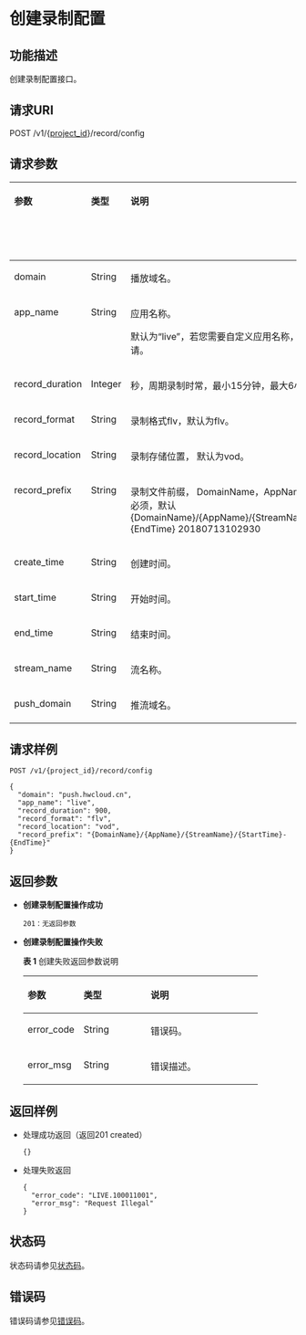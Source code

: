 # 创建录制配置<a name="live_03_0018"></a>

## 功能描述<a name="section1167881306150255"></a>

创建录制配置接口。

## 请求URI<a name="section49255221150255"></a>

POST /v1/\{[project\_id](获取项目ID.md)\}/record/config

## 请求参数<a name="section43585034150255"></a>

<a name="table1611677387150255"></a>
<table><thead align="left"><tr id="row18956075150255"><th class="cellrowborder" valign="top" width="21.279999999999998%" id="mcps1.1.5.1.1"><p id="p380911995150255"><a name="p380911995150255"></a><a name="p380911995150255"></a>参数</p>
</th>
<th class="cellrowborder" valign="top" width="25.53%" id="mcps1.1.5.1.2"><p id="p1524558525150255"><a name="p1524558525150255"></a><a name="p1524558525150255"></a>类型</p>
</th>
<th class="cellrowborder" valign="top" width="42.559999999999995%" id="mcps1.1.5.1.3"><p id="p1047563180150255"><a name="p1047563180150255"></a><a name="p1047563180150255"></a>说明</p>
</th>
<th class="cellrowborder" valign="top" width="10.63%" id="mcps1.1.5.1.4"><p id="p1116835053150255"><a name="p1116835053150255"></a><a name="p1116835053150255"></a>是否必选</p>
</th>
</tr>
</thead>
<tbody><tr id="row130506899150255"><td class="cellrowborder" valign="top" width="21.279999999999998%" headers="mcps1.1.5.1.1 "><p id="p1786456415150255"><a name="p1786456415150255"></a><a name="p1786456415150255"></a>domain</p>
</td>
<td class="cellrowborder" valign="top" width="25.53%" headers="mcps1.1.5.1.2 "><p id="p1233071472514"><a name="p1233071472514"></a><a name="p1233071472514"></a>String</p>
</td>
<td class="cellrowborder" valign="top" width="42.559999999999995%" headers="mcps1.1.5.1.3 "><p id="p83746059150255"><a name="p83746059150255"></a><a name="p83746059150255"></a>播放域名。</p>
</td>
<td class="cellrowborder" valign="top" width="10.63%" headers="mcps1.1.5.1.4 "><p id="p2011814752150255"><a name="p2011814752150255"></a><a name="p2011814752150255"></a>是</p>
</td>
</tr>
<tr id="row1356935934150255"><td class="cellrowborder" valign="top" width="21.279999999999998%" headers="mcps1.1.5.1.1 "><p id="p881201469150255"><a name="p881201469150255"></a><a name="p881201469150255"></a>app_name</p>
</td>
<td class="cellrowborder" valign="top" width="25.53%" headers="mcps1.1.5.1.2 "><p id="p73347140258"><a name="p73347140258"></a><a name="p73347140258"></a>String</p>
</td>
<td class="cellrowborder" valign="top" width="42.559999999999995%" headers="mcps1.1.5.1.3 "><p id="p1487316810512"><a name="p1487316810512"></a><a name="p1487316810512"></a>应用名称。</p>
<p id="p1100670037150255"><a name="p1100670037150255"></a><a name="p1100670037150255"></a>默认为“live”，若您需要自定义应用名称，请先<a href="https://console.huaweicloud.com/ticket" target="_blank" rel="noopener noreferrer">提交工单</a>申请。</p>
</td>
<td class="cellrowborder" valign="top" width="10.63%" headers="mcps1.1.5.1.4 "><p id="p190980295150255"><a name="p190980295150255"></a><a name="p190980295150255"></a>是</p>
</td>
</tr>
<tr id="row1252475580150255"><td class="cellrowborder" valign="top" width="21.279999999999998%" headers="mcps1.1.5.1.1 "><p id="p1066288471150255"><a name="p1066288471150255"></a><a name="p1066288471150255"></a>record_duration</p>
</td>
<td class="cellrowborder" valign="top" width="25.53%" headers="mcps1.1.5.1.2 "><p id="p1466311162150255"><a name="p1466311162150255"></a><a name="p1466311162150255"></a>Integer</p>
</td>
<td class="cellrowborder" valign="top" width="42.559999999999995%" headers="mcps1.1.5.1.3 "><p id="p2541680150255"><a name="p2541680150255"></a><a name="p2541680150255"></a>秒，周期录制时常，最小15分钟，最大6小时，默认1小时。</p>
</td>
<td class="cellrowborder" valign="top" width="10.63%" headers="mcps1.1.5.1.4 "><p id="p396653932150255"><a name="p396653932150255"></a><a name="p396653932150255"></a>否</p>
</td>
</tr>
<tr id="row1875977008150255"><td class="cellrowborder" valign="top" width="21.279999999999998%" headers="mcps1.1.5.1.1 "><p id="p514869690150255"><a name="p514869690150255"></a><a name="p514869690150255"></a>record_format</p>
</td>
<td class="cellrowborder" valign="top" width="25.53%" headers="mcps1.1.5.1.2 "><p id="p14001219112514"><a name="p14001219112514"></a><a name="p14001219112514"></a>String</p>
</td>
<td class="cellrowborder" valign="top" width="42.559999999999995%" headers="mcps1.1.5.1.3 "><p id="p831926824150255"><a name="p831926824150255"></a><a name="p831926824150255"></a>录制格式flv，默认为flv。</p>
</td>
<td class="cellrowborder" valign="top" width="10.63%" headers="mcps1.1.5.1.4 "><p id="p694798305150255"><a name="p694798305150255"></a><a name="p694798305150255"></a>否</p>
</td>
</tr>
<tr id="row526822841150255"><td class="cellrowborder" valign="top" width="21.279999999999998%" headers="mcps1.1.5.1.1 "><p id="p533518592150255"><a name="p533518592150255"></a><a name="p533518592150255"></a>record_location</p>
</td>
<td class="cellrowborder" valign="top" width="25.53%" headers="mcps1.1.5.1.2 "><p id="p240591942512"><a name="p240591942512"></a><a name="p240591942512"></a>String</p>
</td>
<td class="cellrowborder" valign="top" width="42.559999999999995%" headers="mcps1.1.5.1.3 "><p id="p1707740012150255"><a name="p1707740012150255"></a><a name="p1707740012150255"></a>录制存储位置， 默认为vod。</p>
</td>
<td class="cellrowborder" valign="top" width="10.63%" headers="mcps1.1.5.1.4 "><p id="p890255506150255"><a name="p890255506150255"></a><a name="p890255506150255"></a>否</p>
</td>
</tr>
<tr id="row303901714150255"><td class="cellrowborder" valign="top" width="21.279999999999998%" headers="mcps1.1.5.1.1 "><p id="p585140113150255"><a name="p585140113150255"></a><a name="p585140113150255"></a>record_prefix</p>
</td>
<td class="cellrowborder" valign="top" width="25.53%" headers="mcps1.1.5.1.2 "><p id="p041061962519"><a name="p041061962519"></a><a name="p041061962519"></a>String</p>
</td>
<td class="cellrowborder" valign="top" width="42.559999999999995%" headers="mcps1.1.5.1.3 "><p id="p65298195150255"><a name="p65298195150255"></a><a name="p65298195150255"></a>录制文件前缀， DomainName，AppName，StreamName必须，默认{DomainName}/{AppName}/{StreamName}/{StartTime}-{EndTime}  20180713102930</p>
</td>
<td class="cellrowborder" valign="top" width="10.63%" headers="mcps1.1.5.1.4 "><p id="p1387044607150255"><a name="p1387044607150255"></a><a name="p1387044607150255"></a>否</p>
</td>
</tr>
<tr id="row1421624102020"><td class="cellrowborder" valign="top" width="21.279999999999998%" headers="mcps1.1.5.1.1 "><p id="p66731988220"><a name="p66731988220"></a><a name="p66731988220"></a>create_time</p>
</td>
<td class="cellrowborder" valign="top" width="25.53%" headers="mcps1.1.5.1.2 "><p id="p96737892212"><a name="p96737892212"></a><a name="p96737892212"></a>String</p>
</td>
<td class="cellrowborder" valign="top" width="42.559999999999995%" headers="mcps1.1.5.1.3 "><p id="p8673187227"><a name="p8673187227"></a><a name="p8673187227"></a>创建时间。</p>
</td>
<td class="cellrowborder" valign="top" width="10.63%" headers="mcps1.1.5.1.4 "><p id="p10472184512222"><a name="p10472184512222"></a><a name="p10472184512222"></a>否</p>
</td>
</tr>
<tr id="row102231750152117"><td class="cellrowborder" valign="top" width="21.279999999999998%" headers="mcps1.1.5.1.1 "><p id="p396071415225"><a name="p396071415225"></a><a name="p396071415225"></a>start_time</p>
</td>
<td class="cellrowborder" valign="top" width="25.53%" headers="mcps1.1.5.1.2 "><p id="p696021419229"><a name="p696021419229"></a><a name="p696021419229"></a>String</p>
</td>
<td class="cellrowborder" valign="top" width="42.559999999999995%" headers="mcps1.1.5.1.3 "><p id="p15960314182219"><a name="p15960314182219"></a><a name="p15960314182219"></a>开始时间。</p>
</td>
<td class="cellrowborder" valign="top" width="10.63%" headers="mcps1.1.5.1.4 "><p id="p164779457228"><a name="p164779457228"></a><a name="p164779457228"></a>否</p>
</td>
</tr>
<tr id="row1134723210207"><td class="cellrowborder" valign="top" width="21.279999999999998%" headers="mcps1.1.5.1.1 "><p id="p096931116226"><a name="p096931116226"></a><a name="p096931116226"></a>end_time</p>
</td>
<td class="cellrowborder" valign="top" width="25.53%" headers="mcps1.1.5.1.2 "><p id="p796981119221"><a name="p796981119221"></a><a name="p796981119221"></a>String</p>
</td>
<td class="cellrowborder" valign="top" width="42.559999999999995%" headers="mcps1.1.5.1.3 "><p id="p1496919116222"><a name="p1496919116222"></a><a name="p1496919116222"></a>结束时间。</p>
</td>
<td class="cellrowborder" valign="top" width="10.63%" headers="mcps1.1.5.1.4 "><p id="p9480164572212"><a name="p9480164572212"></a><a name="p9480164572212"></a>否</p>
</td>
</tr>
<tr id="row17390528132018"><td class="cellrowborder" valign="top" width="21.279999999999998%" headers="mcps1.1.5.1.1 "><p id="p1527719469228"><a name="p1527719469228"></a><a name="p1527719469228"></a>stream_name</p>
</td>
<td class="cellrowborder" valign="top" width="25.53%" headers="mcps1.1.5.1.2 "><p id="p1827764619223"><a name="p1827764619223"></a><a name="p1827764619223"></a>String</p>
</td>
<td class="cellrowborder" valign="top" width="42.559999999999995%" headers="mcps1.1.5.1.3 "><p id="p82784469226"><a name="p82784469226"></a><a name="p82784469226"></a>流名称。</p>
</td>
<td class="cellrowborder" valign="top" width="10.63%" headers="mcps1.1.5.1.4 "><p id="p44831945192216"><a name="p44831945192216"></a><a name="p44831945192216"></a>否</p>
</td>
</tr>
<tr id="row7232015182211"><td class="cellrowborder" valign="top" width="21.279999999999998%" headers="mcps1.1.5.1.1 "><p id="p9230152222"><a name="p9230152222"></a><a name="p9230152222"></a>push_domain</p>
</td>
<td class="cellrowborder" valign="top" width="25.53%" headers="mcps1.1.5.1.2 "><p id="p92311552214"><a name="p92311552214"></a><a name="p92311552214"></a>String</p>
</td>
<td class="cellrowborder" valign="top" width="42.559999999999995%" headers="mcps1.1.5.1.3 "><p id="p1123141512225"><a name="p1123141512225"></a><a name="p1123141512225"></a>推流域名。</p>
</td>
<td class="cellrowborder" valign="top" width="10.63%" headers="mcps1.1.5.1.4 "><p id="p184852452222"><a name="p184852452222"></a><a name="p184852452222"></a>否</p>
</td>
</tr>
</tbody>
</table>

## 请求样例<a name="section1636560210150255"></a>

```
POST /v1/{project_id}/record/config
 
{
  "domain": "push.hwcloud.cn",
  "app_name": "live",
  "record_duration": 900,
  "record_format": "flv",
  "record_location": "vod",
  "record_prefix": "{DomainName}/{AppName}/{StreamName}/{StartTime}-{EndTime}"
}

```

## 返回参数<a name="section142655196150255"></a>

-   **创建录制配置操作成功**

    ```
    201：无返回参数
    ```

-   **创建录制配置操作失败**

    **表 1**  创建失败返回参数说明

    <a name="table1091140622150255"></a>
    <table><thead align="left"><tr id="row896684873150255"><th class="cellrowborder" valign="top" width="23.810000000000002%" id="mcps1.2.4.1.1"><p id="p1837936609150255"><a name="p1837936609150255"></a><a name="p1837936609150255"></a>参数</p>
    </th>
    <th class="cellrowborder" valign="top" width="28.57%" id="mcps1.2.4.1.2"><p id="p1326053556150255"><a name="p1326053556150255"></a><a name="p1326053556150255"></a>类型</p>
    </th>
    <th class="cellrowborder" valign="top" width="47.620000000000005%" id="mcps1.2.4.1.3"><p id="p921806360150255"><a name="p921806360150255"></a><a name="p921806360150255"></a>说明</p>
    </th>
    </tr>
    </thead>
    <tbody><tr id="row483892971150255"><td class="cellrowborder" valign="top" width="23.810000000000002%" headers="mcps1.2.4.1.1 "><p id="p221975262150255"><a name="p221975262150255"></a><a name="p221975262150255"></a>error_code</p>
    </td>
    <td class="cellrowborder" valign="top" width="28.57%" headers="mcps1.2.4.1.2 "><p id="p20375182782513"><a name="p20375182782513"></a><a name="p20375182782513"></a>String</p>
    </td>
    <td class="cellrowborder" valign="top" width="47.620000000000005%" headers="mcps1.2.4.1.3 "><p id="p1615948530150255"><a name="p1615948530150255"></a><a name="p1615948530150255"></a>错误码。</p>
    </td>
    </tr>
    <tr id="row627551013150255"><td class="cellrowborder" valign="top" width="23.810000000000002%" headers="mcps1.2.4.1.1 "><p id="p423104453150255"><a name="p423104453150255"></a><a name="p423104453150255"></a>error_msg</p>
    </td>
    <td class="cellrowborder" valign="top" width="28.57%" headers="mcps1.2.4.1.2 "><p id="p16383122717257"><a name="p16383122717257"></a><a name="p16383122717257"></a>String</p>
    </td>
    <td class="cellrowborder" valign="top" width="47.620000000000005%" headers="mcps1.2.4.1.3 "><p id="p1633530134150255"><a name="p1633530134150255"></a><a name="p1633530134150255"></a>错误描述。</p>
    </td>
    </tr>
    </tbody>
    </table>


## 返回样例<a name="section1962321415150255"></a>

-   处理成功返回（返回201 created）

    ```
    {}
    
    ```

-   处理失败返回

    ```
    {
      "error_code": "LIVE.100011001",
      "error_msg": "Request Illegal"
    }
    
    ```


## 状态码<a name="section3507628544"></a>

状态码请参见[状态码](状态码.md)。

## 错误码<a name="section456914229249"></a>

错误码请参见[错误码](https://apierrorcenter.developer.huaweicloud.com/apierrorcenter/errorcode?product=Live&locale=zh-cn)。

